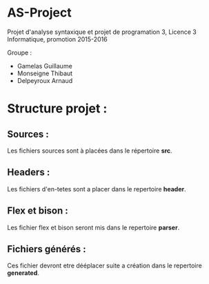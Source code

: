 # AS-Project
Projet d'analyse syntaxique et projet de programation 3, Licence 3 Informatique, promotion 2015-2016

Groupe : 
- Gamelas Guillaume
- Monseigne Thibaut
- Delpeyroux Arnaud

# Structure projet : 
## Sources : 
Les fichiers sources sont à placées dans le répertoire **src**.

## Headers : 
Les fichiers d'en-tetes sont a placer dans le repertoire **header**.

## Flex et bison : 
Les fichier flex et bison seront mis dans le repertoire **parser**.

## Fichiers générés : 
Ces fichier devront etre dééplacer suite a création dans le repertoire **generated**.